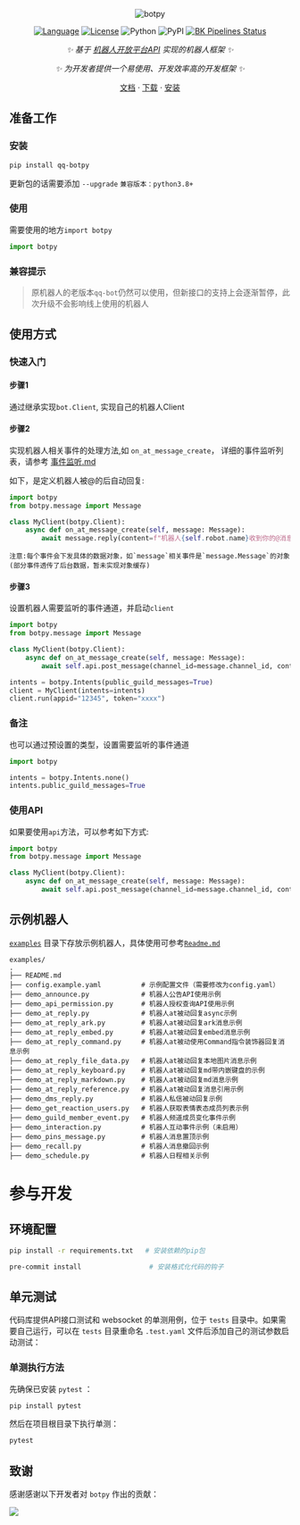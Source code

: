<div align="center">

![botpy](https://socialify.git.ci/tencent-connect/botpy/image?description=1&font=Source%20Code%20Pro&forks=1&issues=1&language=1&logo=https%3A%2F%2Fgithub.com%2Ftencent-connect%2Fbot-docs%2Fblob%2Fmain%2Fdocs%2F.vuepress%2Fpublic%2Ffavicon-64px.png%3Fraw%3Dtrue&owner=1&pattern=Circuit%20Board&pulls=1&stargazers=1&theme=Light)

[![Language](https://img.shields.io/badge/language-python-green.svg?style=plastic)](https://www.python.org/)
[![License](https://img.shields.io/badge/license-MIT-orange.svg?style=plastic)](https://github.com/tencent-connect/botpy/blob/master/LICENSE)
![Python](https://img.shields.io/badge/python-3.8+-blue)
![PyPI](https://img.shields.io/pypi/v/qq-botpy)
[![BK Pipelines Status](https://api.bkdevops.qq.com/process/api/external/pipelines/projects/qq-guild-open/p-713959939bdc4adca0eea2d4420eef4b/badge?X-DEVOPS-PROJECT-ID=qq-guild-open)](https://devops.woa.com/process/api-html/user/builds/projects/qq-guild-open/pipelines/p-713959939bdc4adca0eea2d4420eef4b/latestFinished?X-DEVOPS-PROJECT-ID=qq-guild-open)

_✨ 基于 [机器人开放平台API](https://bot.q.qq.com/wiki/develop/api/) 实现的机器人框架 ✨_

_✨ 为开发者提供一个易使用、开发效率高的开发框架 ✨_

[文档](https://bot.q.qq.com/wiki/develop/pythonsdk/)
·
[下载](https://github.com/tencent-connect/botpy/tags)
·
[安装](https://bot.q.qq.com/wiki/develop/pythonsdk/#sdk-安装)

</div>

## 准备工作

### 安装

```bash
pip install qq-botpy
```

更新包的话需要添加 `--upgrade` `兼容版本：python3.8+`

### 使用

需要使用的地方`import botpy`

```python
import botpy
```

### 兼容提示

> 原机器人的老版本`qq-bot`仍然可以使用，但新接口的支持上会逐渐暂停，此次升级不会影响线上使用的机器人 

## 使用方式

### 快速入门

#### 步骤1

通过继承实现`bot.Client`, 实现自己的机器人Client 

#### 步骤2

实现机器人相关事件的处理方法,如 `on_at_message_create`， 详细的事件监听列表，请参考 [事件监听.md](./docs/事件监听.md)

如下，是定义机器人被@的后自动回复:

```python
import botpy
from botpy.message import Message

class MyClient(botpy.Client):
    async def on_at_message_create(self, message: Message):
        await message.reply(content=f"机器人{self.robot.name}收到你的@消息了: {message.content}")
```

``注意:每个事件会下发具体的数据对象，如`message`相关事件是`message.Message`的对象 (部分事件透传了后台数据，暂未实现对象缓存)``

#### 步骤3

设置机器人需要监听的事件通道，并启动`client`

```python
import botpy
from botpy.message import Message

class MyClient(botpy.Client):
    async def on_at_message_create(self, message: Message):
        await self.api.post_message(channel_id=message.channel_id, content="content")

intents = botpy.Intents(public_guild_messages=True) 
client = MyClient(intents=intents)
client.run(appid="12345", token="xxxx")
```

### 备注

也可以通过预设置的类型，设置需要监听的事件通道

```python
import botpy

intents = botpy.Intents.none()
intents.public_guild_messages=True
```

### 使用API

如果要使用`api`方法，可以参考如下方式:

```python
import botpy
from botpy.message import Message

class MyClient(botpy.Client):
    async def on_at_message_create(self, message: Message):
        await self.api.post_message(channel_id=message.channel_id, content="content")
```

## 示例机器人

[`examples`](./examples/) 目录下存放示例机器人，具体使用可参考[`Readme.md`](./examples/README.md) 

    examples/
    .
    ├── README.md
    ├── config.example.yaml          # 示例配置文件（需要修改为config.yaml）
    ├── demo_announce.py             # 机器人公告API使用示例
    ├── demo_api_permission.py       # 机器人授权查询API使用示例
    ├── demo_at_reply.py             # 机器人at被动回复async示例
    ├── demo_at_reply_ark.py         # 机器人at被动回复ark消息示例
    ├── demo_at_reply_embed.py       # 机器人at被动回复embed消息示例
    ├── demo_at_reply_command.py     # 机器人at被动使用Command指令装饰器回复消息示例
    ├── demo_at_reply_file_data.py   # 机器人at被动回复本地图片消息示例
    ├── demo_at_reply_keyboard.py    # 机器人at被动回复md带内嵌键盘的示例
    ├── demo_at_reply_markdown.py    # 机器人at被动回复md消息示例
    ├── demo_at_reply_reference.py   # 机器人at被动回复消息引用示例
    ├── demo_dms_reply.py            # 机器人私信被动回复示例
    ├── demo_get_reaction_users.py   # 机器人获取表情表态成员列表示例
    ├── demo_guild_member_event.py   # 机器人频道成员变化事件示例
    ├── demo_interaction.py          # 机器人互动事件示例（未启用）
    ├── demo_pins_message.py         # 机器人消息置顶示例
    ├── demo_recall.py               # 机器人消息撤回示例
    ├── demo_schedule.py             # 机器人日程相关示例

# 参与开发

## 环境配置

```bash
pip install -r requirements.txt   # 安装依赖的pip包

pre-commit install                 # 安装格式化代码的钩子
```

## 单元测试

代码库提供API接口测试和 websocket 的单测用例，位于 `tests` 目录中。如果需要自己运行，可以在 `tests` 目录重命名 `.test.yaml` 文件后添加自己的测试参数启动测试：

### 单测执行方法

先确保已安装 `pytest` ：

```bash
pip install pytest
```

然后在项目根目录下执行单测：

```bash
pytest
```

## 致谢

感谢感谢以下开发者对 `botpy` 作出的贡献：

<a href="https://github.com/tencent-connect/botpy/graphs/contributors">
  <img src="https://contrib.rocks/image?repo=tencent-connect/botpy" />
</a>
